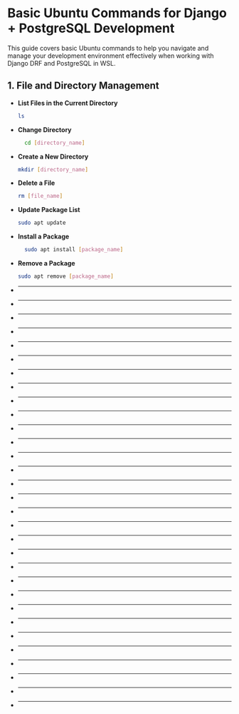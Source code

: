 # Basic Ubuntu Commands for Django + PostgreSQL Development

This guide covers basic Ubuntu commands to help you navigate and manage your development environment effectively when working with Django DRF and PostgreSQL in WSL.

## 1. File and Directory Management

- **List Files in the Current Directory**
  ```bash
  ls
  ```

- **Change Directory**
  ```bash
    cd [directory_name]
  ```

- **Create a New Directory**
  ```bash
  mkdir [directory_name]

  ```

- **Delete a File**
  ```bash
  rm [file_name]

  ```
- **Update Package List**
  ```bash
  sudo apt update

  ```
- **Install a Package**
  ```bash
    sudo apt install [package_name]

  ```
- **Remove a Package**
  ```bash
  sudo apt remove [package_name]

  ```
- ** **
  ```bash
  
  ```
- ** **
  ```bash
  
  ```
- ** **
  ```bash
  
  ```
- ** **
  ```bash
  
  ```
- ** **
  ```bash
  
  ```
- ** **
  ```bash
  
  ```
- ** **
  ```bash
  
  ```
- ** **
  ```bash
  
  ```
- ** **
  ```bash
  
  ```
- ** **
  ```bash
  
  ```
- ** **
  ```bash
  
  ```
- ** **
  ```bash
  
  ```
- ** **
  ```bash
  
  ```
- ** **
  ```bash
  
  ```
- ** **
  ```bash
  
  ```
- ** **
  ```bash
  
  ```
- ** **
  ```bash
  
  ```
- ** **
  ```bash
  
  ```
- ** **
  ```bash
  
  ```
- ** **
  ```bash
  
  ```
- ** **
  ```bash
  
  ```
- ** **
  ```bash
  
  ```
- ** **
  ```bash
  
  ```
- ** **
  ```bash
  
  ```
- ** **
  ```bash
  
  ```
- ** **
  ```bash
  
  ```
- ** **
  ```bash
  
  ```
- ** **
  ```bash
  
  ```
- ** **
  ```bash
  
  ```
- ** **
  ```bash
  
  ```
- ** **
  ```bash
  
  ```
